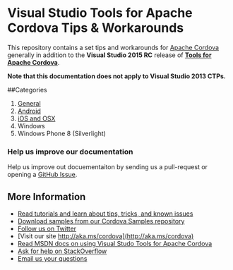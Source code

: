 # Visual Studio Tools for Apache Cordova Tips & Workarounds
This repository contains a set tips and workarounds for [Apache Cordova](http://cordova.apache.org) generally in addition to the **Visual Studio 2015 RC** release of **[Tools for Apache Cordova](http://aka.ms/cordova)**.

**Note that this documentation does not apply to Visual Studio 2013 CTPs.**

##Categories
1. [General](./general)
1. [Android](./android)
1. [iOS and OSX](./ios)
1. Windows
1. Windows Phone 8 (Silverlight)

### Help us improve our documentation
Help us improve out docuementaiton by sending us a pull-request or opening a [GitHub Issue](https://github.com/Microsoft/cordova-docs/issues/new).

## More Information
* [Read tutorials and learn about tips, tricks, and known issues](../Readme.md)
* [Download samples from our Cordova Samples repository](http://github.com/Microsoft/cordova-samples)
* [Follow us on Twitter](https://twitter.com/VSCordovaTools)
* [Visit our site http://aka.ms/cordova](http://aka.ms/cordova)
* [Read MSDN docs on using Visual Studo Tools for Apache Cordova](http://go.microsoft.com/fwlink/?LinkID=533794)
* [Ask for help on StackOverflow](http://stackoverflow.com/questions/tagged/visual-studio-cordova)
* [Email us your questions](mailto:/vscordovatools@microsoft.com)
